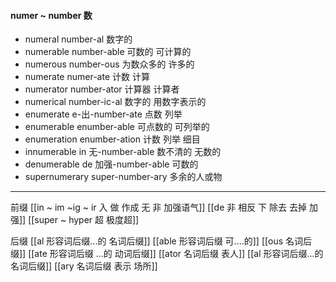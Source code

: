 #### numer ~ number 数

- numeral  number-al 数字的 
- numerable number-able 可数的  可计算的
- numerous number-ous 为数众多的 许多的
- numerate numer-ate 计数 计算 
- numerator number-ator 计算器 计算者
- numerical number-ic-al 数字的 用数字表示的
- enumerate e-出-number-ate 点数 列举
- enumerable enumber-able 可点数的 可列举的
- enumeration enumber-ation 计数 列举 细目
- innumerable in 无-number-able 数不清的 无数的
- denumerable de 加强-number-able 可数的
- supernumerary super-number-ary 多余的人或物

---
前缀
[[in  ~ im ~ig ~ ir 入 做 作成  无 非 加强语气]]
[[de   非 相反 下 除去 去掉 加强]]
[[super  ~ hyper 超 极度超]]

后缀
[[al 形容词后缀...的 名词后缀]]
[[able  形容词后缀 可....的]]
[[ous 名词后缀]]
[[ate 形容词后缀  ...的 动词后缀]]
[[ator 名词后缀 表人]]
[[al 形容词后缀...的 名词后缀]]
[[ary 名词后缀 表示 场所]]
